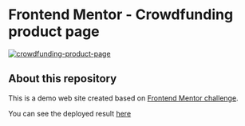 # Frontend Mentor - Crowdfunding product page

[![crowdfunding-product-page](https://img.shields.io/endpoint?url=https://dashboard.cypress.io/badge/simple/ofbjo1/main&style=flat&logo=cypress)](https://dashboard.cypress.io/projects/ofbjo1/runs)

## About this repository

This is a demo web site created based on [Frontend Mentor challenge](https://www.frontendmentor.io/challenges/crowdfunding-product-page-7uvcZe7ZR).

You can see the deployed result [here](https://crowdfunding-product-page-blue.vercel.app/)
